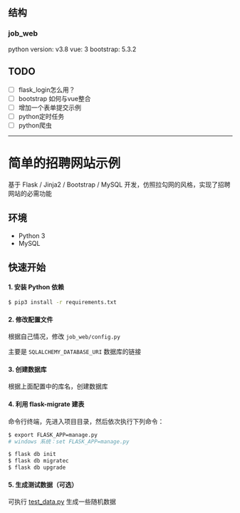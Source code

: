 
## 结构

### job_web
python version: v3.8
vue: 3
bootstrap: 5.3.2

## TODO
- [ ] flask_login怎么用？
- [ ] bootstrap 如何与vue整合
- [ ] 增加一个表单提交示例
- [ ] python定时任务
- [ ] python爬虫

-------------------

# 简单的招聘网站示例
基于 Flask / Jinja2 / Bootstrap / MySQL 开发，仿照拉勾网的风格，实现了招聘网站的必需功能

## 环境
* Python 3
* MySQL

## 快速开始

#### 1. 安装 Python 依赖
```sh
$ pip3 install -r requirements.txt
```

#### 2. 修改配置文件

根据自己情况，修改 `job_web/config.py`

主要是 `SQLALCHEMY_DATABASE_URI` 数据库的链接

#### 3. 创建数据库

根据上面配置中的库名，创建数据库

#### 4. 利用 flask-migrate 建表

命令行终端，先进入项目目录，然后依次执行下列命令：

```sh
$ export FLASK_APP=manage.py
# windows 系统：set FLASK_APP=manage.py

$ flask db init
$ flask db migratec
$ flask db upgrade
```

#### 5. 生成测试数据（可选）

可执行 [test_data.py](https://github.com/zkqiang/job-web-demo/blob/master/data/test_data.py) 生成一些随机数据


